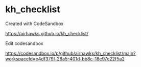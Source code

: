 # kh_checklist
Created with CodeSandbox


https://airhawks.github.io/kh_checklist/


Edit codesandbox

https://codesandbox.io/p/github/airhawks/kh_checklist/main?workspaceId=e4df379f-28a5-401d-bb8c-18e97e22f5a2
